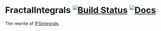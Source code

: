 # FractalIntegrals [![Build Status](https://github.com/AndrewGibbs/FractalIntegrals.jl/actions/workflows/CI.yml/badge.svg?branch=main)](https://github.com/AndrewGibbs/FractalIntegrals.jl/actions/workflows/CI.yml?query=branch%3Amain) [![Docs](https://img.shields.io/badge/docs-dev-blue.svg)](https://andrewgibbs.github.io/FractalIntegrals/dev/)

The rewrite of [IFSintegrals](https://github.com/AndrewGibbs/IFSintegrals).
